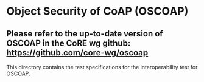 # Object Security of CoAP (OSCOAP)

## Please refer to the up-to-date version of OSCOAP in the CoRE wg github: https://github.com/core-wg/oscoap

This directory contains the test specifications for the interoperability test for OSCOAP.
